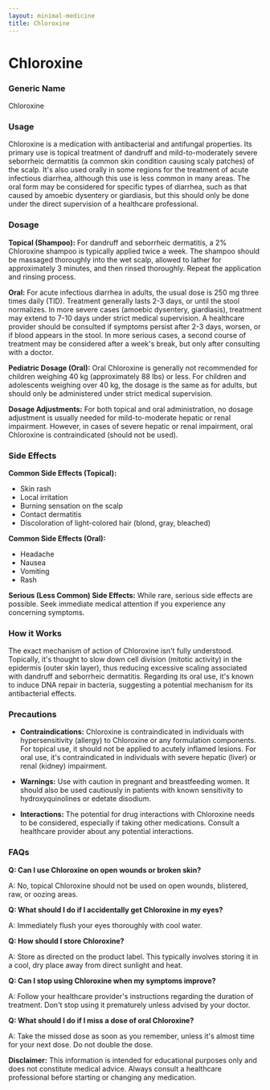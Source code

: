 ```yaml
---
layout: minimal-medicine
title: Chloroxine
---
```


# Chloroxine
### Generic Name
Chloroxine

### Usage

Chloroxine is a medication with antibacterial and antifungal properties.  Its primary use is topical treatment of dandruff and mild-to-moderately severe seborrheic dermatitis (a common skin condition causing scaly patches) of the scalp.  It's also used orally in some regions for the treatment of acute infectious diarrhea, although this use is less common in many areas.  The oral form may be considered for specific types of diarrhea, such as that caused by amoebic dysentery or giardiasis, but this should only be done under the direct supervision of a healthcare professional.


### Dosage

**Topical (Shampoo):**  For dandruff and seborrheic dermatitis, a 2% Chloroxine shampoo is typically applied twice a week.  The shampoo should be massaged thoroughly into the wet scalp, allowed to lather for approximately 3 minutes, and then rinsed thoroughly.  Repeat the application and rinsing process.


**Oral:**  For acute infectious diarrhea in adults, the usual dose is 250 mg three times daily (TID).  Treatment generally lasts 2-3 days, or until the stool normalizes.  In more severe cases (amoebic dysentery, giardiasis), treatment may extend to 7-10 days under strict medical supervision.  A healthcare provider should be consulted if symptoms persist after 2-3 days, worsen, or if blood appears in the stool.  In more serious cases, a second course of treatment may be considered after a week's break, but only after consulting with a doctor.

**Pediatric Dosage (Oral):** Oral Chloroxine is generally not recommended for children weighing 40 kg (approximately 88 lbs) or less.  For children and adolescents weighing over 40 kg, the dosage is the same as for adults, but should only be administered under strict medical supervision.


**Dosage Adjustments:**  For both topical and oral administration, no dosage adjustment is usually needed for mild-to-moderate hepatic or renal impairment. However, in cases of severe hepatic or renal impairment, oral Chloroxine is contraindicated (should not be used).


### Side Effects

**Common Side Effects (Topical):**

* Skin rash
* Local irritation
* Burning sensation on the scalp
* Contact dermatitis
* Discoloration of light-colored hair (blond, gray, bleached)

**Common Side Effects (Oral):**

* Headache
* Nausea
* Vomiting
* Rash

**Serious (Less Common) Side Effects:** While rare, serious side effects are possible.  Seek immediate medical attention if you experience any concerning symptoms.


### How it Works

The exact mechanism of action of Chloroxine isn't fully understood.  Topically, it's thought to slow down cell division (mitotic activity) in the epidermis (outer skin layer), thus reducing excessive scaling associated with dandruff and seborrheic dermatitis.  Regarding its oral use, it's known to induce DNA repair in bacteria, suggesting a potential mechanism for its antibacterial effects.


### Precautions

* **Contraindications:** Chloroxine is contraindicated in individuals with hypersensitivity (allergy) to Chloroxine or any formulation components. For topical use, it should not be applied to acutely inflamed lesions. For oral use, it's contraindicated in individuals with severe hepatic (liver) or renal (kidney) impairment.

* **Warnings:** Use with caution in pregnant and breastfeeding women.  It should also be used cautiously in patients with known sensitivity to hydroxyquinolines or edetate disodium.

* **Interactions:** The potential for drug interactions with Chloroxine needs to be considered, especially if taking other medications. Consult a healthcare provider about any potential interactions.


### FAQs

**Q: Can I use Chloroxine on open wounds or broken skin?**

A: No, topical Chloroxine should not be used on open wounds, blistered, raw, or oozing areas.

**Q: What should I do if I accidentally get Chloroxine in my eyes?**

A: Immediately flush your eyes thoroughly with cool water.

**Q: How should I store Chloroxine?**

A: Store as directed on the product label. This typically involves storing it in a cool, dry place away from direct sunlight and heat.

**Q:  Can I stop using Chloroxine when my symptoms improve?**

A: Follow your healthcare provider's instructions regarding the duration of treatment.  Don't stop using it prematurely unless advised by your doctor.

**Q:  What should I do if I miss a dose of oral Chloroxine?**

A: Take the missed dose as soon as you remember, unless it's almost time for your next dose. Do not double the dose.

**Disclaimer:** This information is intended for educational purposes only and does not constitute medical advice.  Always consult a healthcare professional before starting or changing any medication.
